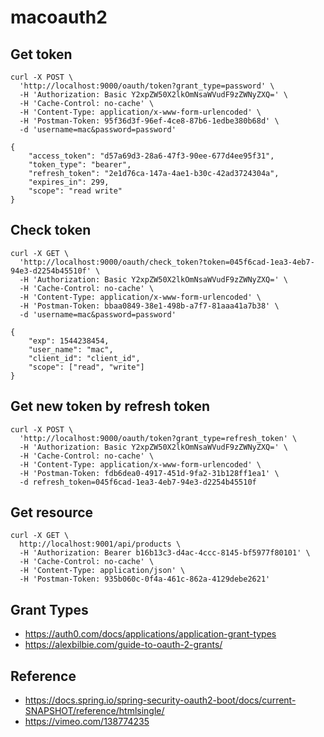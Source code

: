 # macoauth2

## Get token
```curl
curl -X POST \
  'http://localhost:9000/oauth/token?grant_type=password' \
  -H 'Authorization: Basic Y2xpZW50X2lkOmNsaWVudF9zZWNyZXQ=' \
  -H 'Cache-Control: no-cache' \
  -H 'Content-Type: application/x-www-form-urlencoded' \
  -H 'Postman-Token: 95f36d3f-96ef-4ce8-87b6-1edbe380b68d' \
  -d 'username=mac&password=password'
```

```
{
    "access_token": "d57a69d3-28a6-47f3-90ee-677d4ee95f31",
    "token_type": "bearer",
    "refresh_token": "2e1d76ca-147a-4ae1-b30c-42ad3724304a",
    "expires_in": 299,
    "scope": "read write"
}
```

## Check token
```curl
curl -X GET \
  'http://localhost:9000/oauth/check_token?token=045f6cad-1ea3-4eb7-94e3-d2254b45510f' \
  -H 'Authorization: Basic Y2xpZW50X2lkOmNsaWVudF9zZWNyZXQ=' \
  -H 'Cache-Control: no-cache' \
  -H 'Content-Type: application/x-www-form-urlencoded' \
  -H 'Postman-Token: bbaa0849-38e1-498b-a7f7-81aaa41a7b38' \
  -d 'username=mac&password=password'
```

```
{
    "exp": 1544238454,
    "user_name": "mac",
    "client_id": "client_id",
    "scope": ["read", "write"]
}
```

## Get new token by refresh token
```curl
curl -X POST \
  'http://localhost:9000/oauth/token?grant_type=refresh_token' \
  -H 'Authorization: Basic Y2xpZW50X2lkOmNsaWVudF9zZWNyZXQ=' \
  -H 'Cache-Control: no-cache' \
  -H 'Content-Type: application/x-www-form-urlencoded' \
  -H 'Postman-Token: fdb6dea0-4917-451d-9fa2-31b128ff1ea1' \
  -d refresh_token=045f6cad-1ea3-4eb7-94e3-d2254b45510f
```

## Get resource 
```curl
curl -X GET \
  http://localhost:9001/api/products \
  -H 'Authorization: Bearer b16b13c3-d4ac-4ccc-8145-bf5977f80101' \
  -H 'Cache-Control: no-cache' \
  -H 'Content-Type: application/json' \
  -H 'Postman-Token: 935b060c-0f4a-461c-862a-4129debe2621'
```

## Grant Types 
- https://auth0.com/docs/applications/application-grant-types
- https://alexbilbie.com/guide-to-oauth-2-grants/

## Reference 
- https://docs.spring.io/spring-security-oauth2-boot/docs/current-SNAPSHOT/reference/htmlsingle/
- https://vimeo.com/138774235
